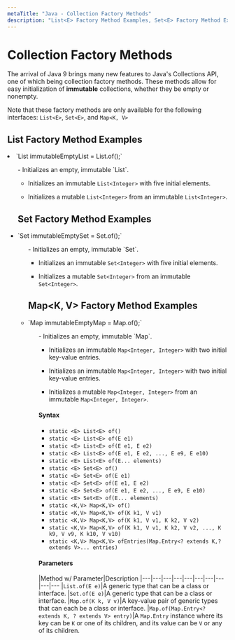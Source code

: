 ```yaml
---
metaTitle: "Java - Collection Factory Methods"
description: "List<E> Factory Method Examples, Set<E> Factory Method Examples, Map<K, V> Factory Method Examples"
---
```


# Collection Factory Methods


The arrival of Java 9 brings many new features to Java's Collections API, one of which being collection factory methods.  These methods allow for easy initialization of **immutable** collections, whether they be empty or nonempty.

Note that these factory methods are only available for the following interfaces: `List<E>`, `Set<E>`, and `Map<K, V>`



## List<E> Factory Method Examples


<li>`List<Integer> immutableEmptyList = List.of();`
<ul>
- Initializes an empty, immutable `List<Integer>`.

- Initializes an immutable `List<Integer>` with five initial elements.

- Initializes a mutable `List<Integer>` from an immutable `List<Integer>`.



## Set<E> Factory Method Examples


<li>`Set<Integer> immutableEmptySet = Set.of();`
<ul>
- Initializes an empty, immutable `Set<Integer>`.

- Initializes an immutable `Set<Integer>` with five initial elements.

- Initializes a mutable `Set<Integer>` from an immutable `Set<Integer>`.



## Map<K, V> Factory Method Examples


<li>`Map<Integer, Integer> immutableEmptyMap = Map.of();`
<ul>
- Initializes an empty, immutable `Map<Integer, Integer>`.

- Initializes an immutable `Map<Integer, Integer>` with two initial key-value entries.

- Initializes an immutable `Map<Integer, Integer>` with two initial key-value entries.

- Initializes a mutable `Map<Integer, Integer>` from an immutable `Map<Integer, Integer>`.



#### Syntax


- `static <E> List<E> of​()`
- `static <E> List<E> of​(E e1)`
- `static <E> List<E> of​(E e1, E e2)`
- `static <E> List<E> of​(E e1, E e2, ..., E e9, E e10)`
- `static <E> List<E> of​(E... elements)`
- `static <E> Set<E> of​()`
- `static <E> Set<E> of​(E e1)`
- `static <E> Set<E> of​(E e1, E e2)`
- `static <E> Set<E> of​(E e1, E e2, ..., E e9, E e10)`
- `static <E> Set<E> of​(E... elements)`
- `static <K,V> Map<K,V> of()`
- `static <K,V> Map<K,V> of(K k1, V v1)`
- `static <K,V> Map<K,V> of(K k1, V v1, K k2, V v2)`
- `static <K,V> Map<K,V> of(K k1, V v1, K k2, V v2, ..., K k9, V v9, K k10, V v10)`
- `static <K,V> Map<K,V> ofEntries​(Map.Entry<? extends K,? extends V>... entries)`



#### Parameters


|Method w/ Parameter|Description
|---|---|---|---|---|---|---|---|---|---
|`List.of(E e)`|A generic type that can be a class or interface.
|`Set.of(E e)`|A generic type that can be a class or interface.
|`Map.of(K k, V v)`|A key-value pair of generic types that can each be a class or interface.
|`Map.of(Map.Entry<? extends K, ? extends V> entry)`|A `Map.Entry` instance where its key can be `K` or one of its children, and its value can be `V` or any of its children.


